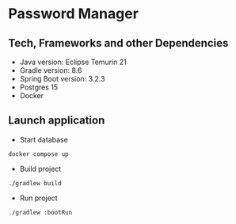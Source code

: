 # Password Manager

## Tech, Frameworks and other Dependencies

* Java version: Eclipse Temurin 21
* Gradle version: 8.6
* Spring Boot version: 3.2.3
* Postgres 15
* Docker

## Launch application

* Start database
```shell
docker compose up
```
* Build project 
```shell
./gradlew build
```
* Run project
```shell
./gradlew :bootRun
```